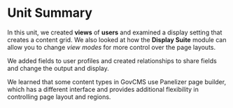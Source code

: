# Unit Summary

In this unit, we created **views** of **users** and examined a display setting that creates a content grid. We also looked at how the **Display Suite** module can allow you to change _view modes_ for more control over the page layouts.

We added fields to user profiles and created relationships to share fields and change the output and display.

We learned that some content types in GovCMS use Panelizer page builder, which has a different interface and provides additional flexibility in controlling page layout and regions.

